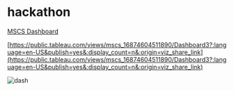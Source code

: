 # hackathon






[MSCS Dashboard](https://public.tableau.com/views/mscs_16874604511890/Dashboard3?:language=en-US&publish=yes&:display_count=n&:origin=viz_share_link)

[https://public.tableau.com/views/mscs_16874604511890/Dashboard3?:language=en-US&publish=yes&:display_count=n&:origin=viz_share_link](https://public.tableau.com/views/mscs_16874604511890/Dashboard3?:language=en-US&publish=yes&:display_count=n&:origin=viz_share_link)










![dash](https://github.com/Balnethrinath/hakethon/assets/103198678/ba068203-24db-4e3e-b69b-3900c9a43a05)

